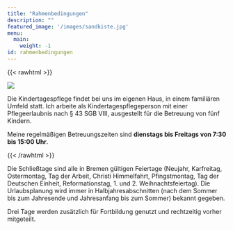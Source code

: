 ```yaml
---
title: "Rahmenbedingungen"
description: ""
featured_image: '/images/sandkiste.jpg'
menu:
  main:
    weight: -1
id: rahmenbedingungen
---
```


{{< rawhtml >}}
<div class="flex flex-wrap">
  <div class="w-100 w-100-ns w-40-m w-40-l pt3 pa1-m">
    <img src="/images/memory.jpg" class="br3">
  </div>
  <div class="w-100 w-100-ns w-60-m w-60-l pa3 pa3-ns">
  <p class="mt0">Die Kindertagespflege findet bei uns im eigenen Haus, in einem familiären Umfeld statt. Ich arbeite als Kindertagespflegeperson mit einer Pflegeerlaubnis nach § 43 SGB VIII, ausgestellt für die Betreuung von fünf Kindern.</p>
  <p>Meine regelmäßigen Betreuungszeiten sind <strong>dienstags bis Freitags von 7:30 bis 15:00 Uhr</strong>.</p>
  </div>
</div>
{{< /rawhtml >}}

Die Schließtage sind alle in Bremen gültigen Feiertage (Neujahr, Karfreitag, Ostermontag, Tag der Arbeit, Christi Himmelfahrt, Pfingstmontag, Tag der Deutschen Einheit, Reformationstag, 1. und 2.  Weihnachtsfeiertag). Die Urlaubsplanung wird immer in Halbjahresabschnitten (nach dem Sommer bis zum Jahresende und Jahresanfang bis zum Sommer) bekannt gegeben. </p>
  <p>Drei Tage werden zusätzlich für Fortbildung genutzt und rechtzeitig vorher mitgeteilt.







